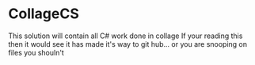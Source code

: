 # CollageCS
This solution will contain all C# work done in collage
If your reading this then it would see it has made it's way to git hub... or you are snooping on files you shouln't